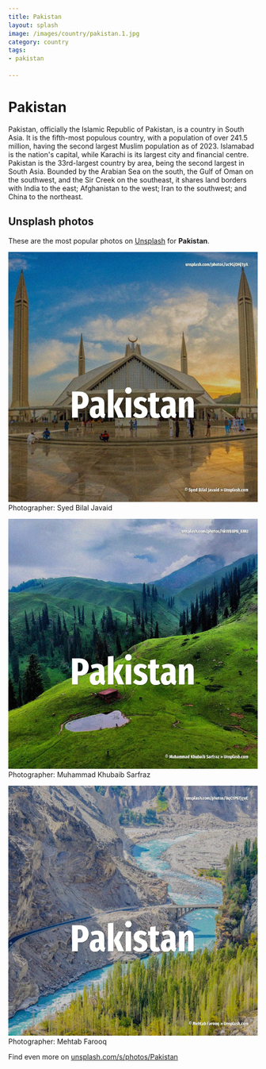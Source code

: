 ```yaml
---
title: Pakistan
layout: splash
image: /images/country/pakistan.1.jpg
category: country
tags:
- pakistan

---
```

# Pakistan

Pakistan, officially the Islamic Republic of Pakistan, is a country in South Asia. It is the fifth-most populous country, with a population of over 241.5 million, having the second  largest Muslim population as of 2023. Islamabad is the nation's capital, while Karachi is its largest city and financial centre. Pakistan is the 33rd-largest country by area, being the second largest in South Asia. Bounded by the Arabian Sea on the south, the Gulf of Oman on the southwest, and the Sir Creek on  the southeast, it shares land borders with India to the east; Afghanistan to the west; Iran to the  southwest; and China to the northeast. 

 
## Unsplash photos
These are the most popular photos on [Unsplash](https://unsplash.com) for **Pakistan**.
 
![Pakistan](/images/country/pakistan.1.jpg)
Photographer:  Syed Bilal Javaid
 
![Pakistan](/images/country/pakistan.2.jpg)
Photographer:  Muhammad Khubaib Sarfraz
 
![Pakistan](/images/country/pakistan.3.jpg)
Photographer:  Mehtab Farooq
 
Find even more on [unsplash.com/s/photos/Pakistan](https://unsplash.com/s/photos/Pakistan)
 
